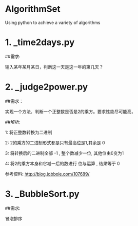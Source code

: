 # AlgorithmSet
Using python to achieve a variety of algorithms

# 1. _time2days.py
##需求:

输入某年某月某日，判断这一天是这一年的第几天？

# 2. _judge2power.py
##需求：

实现一个方法，判断一个正整数是否是2的乘方。要求性能尽可能高。

##解析:

1: 将正整数转换为二进制

2: 2的乘方的二进制形式都是只有最高位是1,其余是 0

3: 将转换后的二进制全部 -1 , 整个数减少一位, 其他位由0变为1

4: 将2的乘方本身和它减一后的数进行 位与运算 , 结果等于 0

参考资料: http://blog.jobbole.com/107689/

# 3. _BubbleSort.py
##需求:

冒泡排序